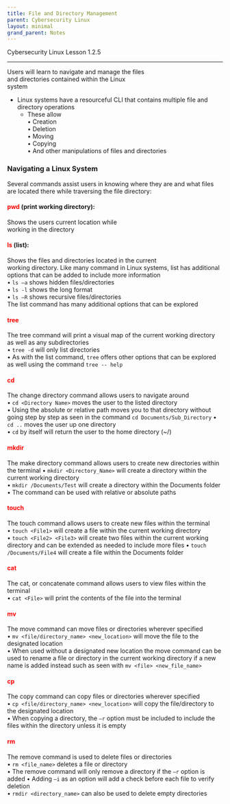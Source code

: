 ```yaml
---
title: File and Directory Management
parent: Cybersecurity Linux
layout: minimal
grand_parent: Notes
---
```

Cybersecurity Linux Lesson 1.2.5
___
Users will learn to navigate and manage the files  
and directories contained within the Linux  
system  
- Linux systems have a resourceful CLI that contains multiple file and directory operations
	- These allow  
		• Creation  
		• Deletion  
		• Moving  
		• Copying  
		• And other manipulations of files and directories

### Navigating a Linux System
Several commands assist users in knowing where they are and what files are located there while traversing the file directory:

#### **<span style="color:rgb(255, 0, 0)">pwd</span>** (print working directory):
Shows the users current location while  
working in the directory  
#### **<span style="color:rgb(255, 0, 0)">ls</span>** (list):
Shows the files and directories located in the current  
working directory.
Like many command in Linux systems, list has additional options that can be added to include more information  
• `ls –a` shows hidden files/directories  
• `ls -l` shows the long format  
• `ls –R` shows recursive files/directories  
The list command has many additional options that can be explored
#### **<span style="color:rgb(255, 0, 0)">tree</span>** 
The tree command will print a visual map of the current working directory as well as any subdirectories  
• `tree -d` will only list directories  
• As with the list command, `tree` offers other options that can be explored as well using the command `tree -- help`
#### **<span style="color:rgb(255, 0, 0)">cd</span>**
The change directory command allows users to navigate around  
• `cd <Directory Name>` moves the user to the listed directory  
• Using the absolute or relative path moves you to that directory without going step by step as seen in the command `cd Documents/Sub_Directory`
• `cd ..` moves the user up one directory  
• `cd` by itself will return the user to the home directory (~/)
#### **<span style="color:rgb(255, 0, 0)">mkdir</span>**
The make directory command allows users to create new directories within the terminal
• `mkdir <Directory_Name>` will create a directory within the current working directory  
• `mkdir /Documents/Test` will create a directory within the Documents folder  
• The command can be used with relative or absolute paths
#### **<span style="color:rgb(255, 0, 0)">touch</span>**
The touch command allows users to create new files within the terminal  
• `touch <File1>` will create a file within the current working directory  
• `touch <File2> <File3>` will create two files within the current working directory and can be extended as needed to include more files
• `touch /Documents/File4` will create a file within the Documents folder
#### <span style="color:rgb(255, 0, 0)">**cat**</span>
The cat, or concatenate command allows users to view files within the terminal  
• `cat <File>` will print the contents of the file into the terminal
#### **<span style="color:rgb(255, 0, 0)">mv</span>**
The move command can move files or directories wherever specified  
• `mv <file/directory_name> <new_location>` will move the file to the designated location  
• When used without a designated new location the move command can be used to rename a file or directory in the current working directory if a new name is added instead such as seen with `mv <file> <new_file_name>`
#### **<span style="color:rgb(255, 0, 0)">cp</span>**
The copy command can copy files or directories wherever specified  
• `cp <file/directory_name> <new_location>` will copy the file/directory to the designated location  
• When copying a directory, the `–r` option must be included to include the files within the directory unless it is empty
#### **<span style="color:rgb(255, 0, 0)">rm</span>**
The remove command is used to delete files or directories  
• `rm <file_name>` deletes a file or directory  
• The remove command will only remove a directory if the `–r` option is added
• Adding `–i` as an option will add a check before each file to verify deletion  
• `rmdir <directory_name>` can also be used to delete empty directories